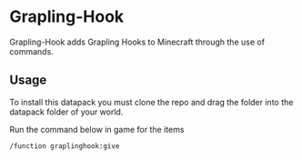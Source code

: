 # Grapling-Hook
Grapling-Hook adds Grapling Hooks to Minecraft through the use of commands.

## Usage
To install this datapack you must clone the repo and drag the folder into the datapack folder of your world.

Run the command below in game for the items 

`/function graplinghook:give`
